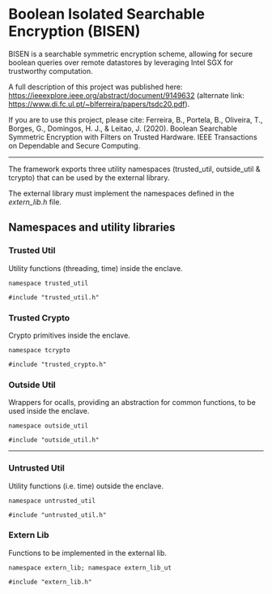 # Boolean Isolated Searchable Encryption (BISEN)

BISEN is a searchable symmetric encryption scheme, allowing for secure boolean queries over remote datastores by leveraging Intel SGX for trustworthy computation.

A full description of this project was published here: https://ieeexplore.ieee.org/abstract/document/9149632 (alternate link: https://www.di.fc.ul.pt/~blferreira/papers/tsdc20.pdf).

If you are to use this project, please cite: Ferreira, B., Portela, B., Oliveira, T., Borges, G., Domingos, H. J., & Leitao, J. (2020). Boolean Searchable Symmetric Encryption with Filters on Trusted Hardware. IEEE Transactions on Dependable and Secure Computing.

----

The framework exports three utility namespaces (trusted_util, outside_util & tcrypto) that can be used by the external library.

The external library must implement the namespaces defined in the *extern_lib.h* file.

## Namespaces and utility libraries

### Trusted Util

Utility functions (threading, time) inside the enclave.

```namespace trusted_util```

```#include "trusted_util.h"```


### Trusted Crypto

Crypto primitives inside the enclave.

```namespace tcrypto```

```#include "trusted_crypto.h"```


### Outside Util

Wrappers for ocalls, providing an abstraction for common functions, to be used inside the enclave.

```namespace outside_util```

```#include "outside_util.h"```

---

### Untrusted Util

Utility functions (i.e. time) outside the enclave.

```namespace untrusted_util```

```#include "untrusted_util.h"```


### Extern Lib

Functions to be implemented in the external lib.

```namespace extern_lib; namespace extern_lib_ut```

```#include "extern_lib.h"```
